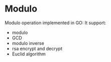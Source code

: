 # Modulo
Modulo operation implemented in GO:
It support:
+ modulo
+ GCD
+ modulo inverse
+ rsa encrypt and decrypt
+ Euclid algorithm
